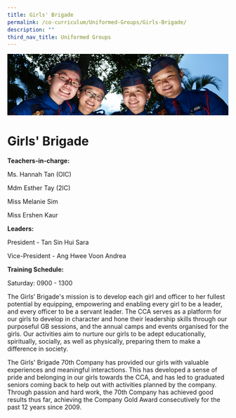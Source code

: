 ```yaml
---
title: Girls' Brigade
permalink: /co-curriculum/Uniformed-Groups/Girls-Brigade/
description: ""
third_nav_title: Uniformed Groups
---
```

![](/images/CCA.jpg)

Girls' Brigade
==============

**Teachers-in-charge:**

Ms. Hannah Tan (OIC)

Mdm Esther Tay (2IC)

Miss Melanie Sim

Miss Ershen Kaur

**Leaders:**

President - Tan Sin Hui Sara

Vice-President - Ang Hwee Voon Andrea

  

**Training Schedule:** 

Saturday: 0900 - 1300

  

The Girls’ Brigade's mission is to develop each girl and officer to her fullest potential by equipping, empowering and enabling every girl to be a leader, and every officer to be a servant leader. The CCA serves as a platform for our girls to develop in character and hone their leadership skills through our purposeful GB sessions, and the annual camps and events organised for the girls. Our activities aim to nurture our girls to be adept educationally, spiritually, socially, as well as physically, preparing them to make a difference in society. 

  

The Girls' Brigade 70th Company has provided our girls with valuable experiences and meaningful interactions. This has developed a sense of pride and belonging in our girls towards the CCA, and has led to graduated seniors coming back to help out with activities planned by the company. Through passion and hard work, the 70th Company has achieved good results thus far, achieving the Company Gold Award consecutively for the past 12 years since 2009.